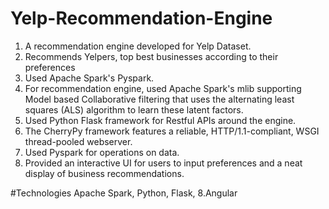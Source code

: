 # Yelp-Recommendation-Engine
1. A recommendation engine developed for Yelp Dataset.
2. Recommends Yelpers, top best businesses according to their preferences
3. Used Apache Spark's Pyspark.
4. For recommendation engine, used Apache Spark's mlib supporting Model based Collaborative filtering that uses the alternating least squares (ALS) algorithm to learn these latent factors.
5. Used Python Flask framework for Restful APIs around the engine.
6. The CherryPy framework features a reliable, HTTP/1.1-compliant, WSGI thread-pooled webserver.
7. Used Pyspark for operations on data.
8. Provided an interactive UI for users to input preferences and a neat display of business recommendations.

#Technologies
Apache Spark, Python, Flask, 8.Angular
